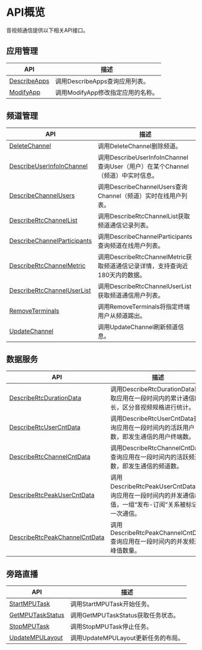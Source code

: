 # API概览

音视频通信提供以下相关API接口。

## 应用管理

|API|描述|
|---|--|
|[DescribeApps](/cn.zh-CN/API参考/应用管理/DescribeApps.md)|调用DescribeApps查询应用列表。|
|[ModifyApp](/cn.zh-CN/API参考/应用管理/ModifyApp.md)|调用ModifyApp修改指定应用的名称。|

## 频道管理

|API|描述|
|---|--|
|[DeleteChannel](/cn.zh-CN/API参考/频道管理/DeleteChannel.md)|调用DeleteChannel删除频道。|
|[DescribeUserInfoInChannel](/cn.zh-CN/API参考/频道管理/DescribeUserInfoInChannel.md)|调用DescribeUserInfoInChannel查询User（用户）在某个Channel（频道）中实时信息。|
|[DescribeChannelUsers](/cn.zh-CN/API参考/频道管理/DescribeChannelUsers.md)|调用DescribeChannelUsers查询Channel（频道）实时在线用户列表。|
|[DescribeRtcChannelList](/cn.zh-CN/API参考/频道管理/DescribeRtcChannelList.md)|调用DescribeRtcChannelList获取频道通信记录列表。|
|[DescribeChannelParticipants](/cn.zh-CN/API参考/频道管理/DescribeChannelParticipants.md)|调用DescribeChannelParticipants查询频道在线用户列表。|
|[DescribeRtcChannelMetric](/cn.zh-CN/API参考/频道管理/DescribeRtcChannelMetric.md)|调用DescribeRtcChannelMetric获取频道通信记录详情，支持查询近180天内的数据。|
|[DescribeRtcChannelUserList](/cn.zh-CN/API参考/频道管理/DescribeRtcChannelUserList.md)|调用DescribeRtcChannelUserList获取频道通信用户列表。|
|[RemoveTerminals](/cn.zh-CN/API参考/频道管理/RemoveTerminals.md)|调用RemoveTerminals将指定终端用户从频道踢出。|
|[UpdateChannel](/cn.zh-CN/API参考/频道管理/UpdateChannel.md)|调用UpdateChannel刷新频道信息。|

## 数据服务

|API|描述|
|---|--|
|[DescribeRtcDurationData](/cn.zh-CN/API参考/数据服务/DescribeRtcDurationData.md)|调用DescribeRtcDurationData获取应用在一段时间内的累计通信时长，区分音视频规格进行统计。|
|[DescribeRtcUserCntData](/cn.zh-CN/API参考/数据服务/DescribeRtcUserCntData.md)|调用DescribeRtcUserCntData查询应用在一段时间内的活跃用户数，即发生通信的用户终端数。|
|[DescribeRtcChannelCntData](/cn.zh-CN/API参考/数据服务/DescribeRtcChannelCntData.md)|调用DescribeRtcChannelCntData查询应用在一段时间内的活跃频道数，即发生通信的频道数。|
|[DescribeRtcPeakUserCntData](/cn.zh-CN/API参考/数据服务/DescribeRtcPeakUserCntData.md)|调用DescribeRtcPeakUserCntData查询应用在一段时间内的并发通信峰值，一组“发布-订阅”关系被标记为一次通信。|
|[DescribeRtcPeakChannelCntData](/cn.zh-CN/API参考/数据服务/DescribeRtcPeakChannelCntData.md)|调用DescribeRtcPeakChannelCntData查询应用在一段时间内的并发频道峰值数量。|

## 旁路直播

|API|描述|
|---|--|
|[StartMPUTask](/cn.zh-CN/API参考/旁路转推/StartMPUTask.md)|调用StartMPUTask开始任务。|
|[GetMPUTaskStatus](/cn.zh-CN/API参考/旁路转推/GetMPUTaskStatus.md)|调用GetMPUTaskStatus获取任务状态。|
|[StopMPUTask](/cn.zh-CN/API参考/旁路转推/StopMPUTask.md)|调用StopMPUTask停止任务。|
|[UpdateMPULayout](/cn.zh-CN/API参考/旁路转推/UpdateMPULayout.md)|调用UpdateMPULayout更新任务的布局。|

